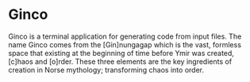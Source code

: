 # Ginco

Ginco is a terminal application for generating code from input files. The name Ginco comes from the [Gin]nungagap which is the vast, formless space that existing at the beginning of time before Ymir was created, [c]haos and [o]rder. These three elements are the key ingredients of creation in Norse mythology; transforming chaos into order.
